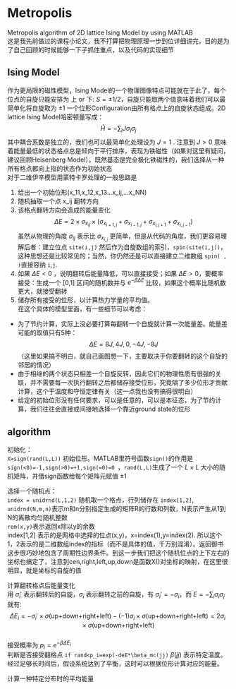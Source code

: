 # Metropolis
Metropolis algorithm of 2D lattice Ising Model by using MATLAB  
这是我先前做过的课程小论文，我不打算把物理原理一步到位详细讲完，目的是为了自己回顾的时候能够一下子抓住重点，以及代码的实现细节
## Ising Model
作为更局限的磁性模型，Ising Model的一个物理图像特点可能就在于此了，每个位点的自旋只能安排为 上 or 下: $S = \pm 1/2$，自旋只能取两个值意味着我们可以最简单化将自旋取为 $\pm 1$
一个位形Configuration由所有格点上的自旋状态组成。2D lattice Ising Model哈密顿量写成：  
$$\hat{H} = -\sum_i J\sigma_i \sigma_j$$
其中耦合系数是独立的，我们也可以最简单化处理设为 $J=1$ . 注意到 $J>0$ 意味着能量最低的状态格点总是倾向于平行排序，表现为铁磁性（如果对这里有疑问，建议回顾Heisenberg Model）。既然基态是完全极化铁磁性的，我们选择从一种所有格点都向上指的状态作为初始状态  
对于二维伊辛模型用蒙特卡罗处理的一般思路是  
1. 给出一个初始位形(x_11,x_12,x_13...x_ij,...x_NN)
2. 随机抽取一个点 x_ij 翻转方向
3. 该格点翻转方向会造成的能量变化  $$\Delta E = 2\times \sigma_{x_{ij}} \times ( \sigma_{x_{i+1,j}}+\sigma_{x_{i-1,j}}+\sigma_{x_{i,j+1}}+\sigma_{x_{i,j-1}} )$$  虽然从物理的角度 $\sigma_{ij}$ 表示比 $\sigma_{x_{i,j}}$ 更简单，但是从代码的角度，我们更容易理解后者：建立位点 `site(i,j)` 然后作为自旋数组的索引，`spin(site(i,j))`，这种思想还是比较常见的；当然，你仍然还是可以直接建立二维数组 `spin( , )`直接容纳 `i`,`j`.
4. 如果 $\Delta E<0$ ，说明翻转后能量降低，可以直接接受；如果 $\Delta E > 0$，要概率接受：生成一个 [0,1] 区间的随机数并与 $e^{-\beta \Delta E}$ 比较，如果这个概率比随机数更大，就接受翻转
5. 储存所有接受的位形，以计算热力学量的平均值。  
在这个具体的模型里面，有一些细节可以考虑：
- 为了节约计算，实际上没必要打算每翻转一个自旋就计算一次能量差。能量差可能的取值只有5种： $$\Delta E = 8J,4J,0,-4J,-8J$$ （这里如果搞不明白，就自己画图想一下，主要取决于你要翻转的这个自旋的邻居的情况）
- 由于相继的两个状态只相差一个自旋反转，因此它们的物理性质有很强的关联，并不需要每一次执行翻转之后都储存接受位形，究竟隔了多少位形才贡献计算，这个于温度和守恒定律有关（这一点我也没有搞得很明白）
- 给定的初始位形没有任何要求，可以是任意的，可以是本征态，为了节约计算，我们往往会直接或间接地选择一个靠近ground state的位形
## algorithm
初始化：  
`X=sign(rand(L,L))` 初始位形。MATLAB里符号函数`sign()`的作用是`sign(<0)=-1,sign(>0)=+1,sign(=0)=0 `，`rand(L,L)`生成了一个 $L\times L$ 大小的随机矩阵，并借sign函数给每个矩阵元赋值 $\pm 1$  
  
选择一个随机点：  
`index = unidrnd(L,1,2)` 随机取一个格点，行列储存在 `index[1,2]`, `unidrnd(N,m,n)`表示m和n分别指定生成的矩阵R的行数和列数，N表示产生从1到N的离散均匀随机整数  
`rem(x,y)`表示返回x除以y的余数  
index[1,2] 表示的是网格中选择的位点(x,y)，x=index(1),y=index(2). 所以这个1，2表示的是二维数组index的指标（而不是具体的值，千万别混淆）。返回御书这步很巧妙地包含了周期性边界条件。到这一步我们把这个随机位点的上下左右的坐标也搞定了，注意到cen,right,left,up,down是函数X()对坐标的映射，在这里很明显，就是坐标的自旋的值  
  
计算翻转格点后能量变化  
用 $\sigma_i'$ 表示翻转后的自旋，$\sigma_i$ 表示翻转之前的自旋，有 $\sigma_i'=-\sigma_i$，而 $E=-\sum_i \sigma_i\sigma_j$ 就有:  
$$\Delta E_i = -\sigma_i'\times \sigma(\text{up+down+right+left})-(-1)\sigma_i \times \sigma(\text{up+down+right+left}) = 2\sigma_i\times \sigma(\text{up+down+right+left})$$  
接受概率为 $p_i=e^{-\beta \Delta E_i}$  
判断是否接受翻格点 `if rand<p_i=exp(-deE*\beta_mc(jj)` $\beta(jj)$ 表示特定温度。  
经过足够长时间后，假设系统达到了平衡，这时可以根据位形计算对应的能量。  



计算一种特定分布时的平均能量   

